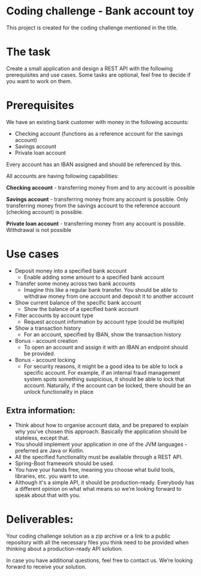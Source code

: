 # Coding challenge - Bank account toy

This project is created for the coding challenge mentioned in the title.

# The task

Create a small application and design a REST API with the following prerequisites and use
cases. Some tasks are optional, feel free to decide if you want to work on them.

# Prerequisites

We have an existing bank customer with money in the following accounts:
- Checking account (functions as a reference account for the savings account)
- Savings account
- Private loan account

Every account has an IBAN assigned and should be referenced by this.

All accounts are having following capabilities:

**Checking account** - transferring money from and to any account is possible

**Savings account** - transferring money from any account is possible. Only transferring
money from the savings account to the reference account (checking account) is possible.

**Private loan account** - transferring money from any account is possible. Withdrawal is not
possible

# Use cases

- Deposit money into a specified bank account
    - Enable adding some amount to a specified bank account
- Transfer some money across two bank accounts
    - Imagine this like a regular bank transfer. You should be able to withdraw money
from one account and deposit it to another account
- Show current balance of the specific bank account
    - Show the balance of a specified bank account
- Filter accounts by account type
    - Request account information by account type (could be multiple)
- Show a transaction history
    - For an account, specified by IBAN, show the transaction history
- Bonus - account creation
    - To open an account and assign it with an IBAN an endpoint should be provided.
- Bonus - account locking
    - For security reasons, it might be a good idea to be able to lock a specific account.
  For example, if an internal fraud management system spots something suspicious,
  it should be able to lock that account. Naturally, if the account can be locked, there
  should be an unlock functionality in place

## Extra information:
- Think about how to organise account data, and be prepared to explain why you’ve
chosen this approach. Basically the application should be stateless, except that.
- You should implement your application in one of the JVM languages - preferred are Java
or Kotlin.
- All the specified functionality must be available through a REST API.
- Spring-Boot framework should be used.
- You have your hands free, meaning you choose what build tools, libraries, etc. you want
to use.
- Although it's a simple API, it should be production-ready. Everybody has a different
opinion on what what means so we’re looking forward to speak about that with you.


# Deliverables:

Your coding challenge solution as a zip archive or a link to a public repository with all the
necessary files you think need to be provided when thinking about a production-ready
API solution.

In case you have additional questions, feel free to contact us. We’re looking forward
to receive your solution.
